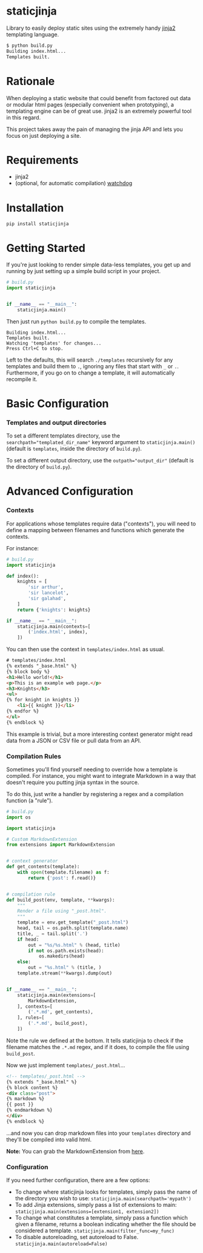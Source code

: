 # staticjinja

Library to easily deploy static sites using the extremely handy [jinja2](http://jinja.pocoo.org/docs/) templating language.

```bash
$ python build.py
Building index.html...
Templates built.
```

# Rationale

When deploying a static website that could benefit from factored out data or modular html pages (especially convenient when prototyping), a templating engine can be of great use. jinja2 is an extremely powerful tool in this regard.

This project takes away the pain of managing the jinja API and lets you focus on just deploying a site.

# Requirements

* jinja2
* (optional, for automatic compilation) [watchdog](http://packages.python.org/watchdog/)


# Installation

`pip install staticjinja`


# Getting Started

If you're just looking to render simple data-less templates, you get up and running by just setting up a simple build script in your project.

```python
# build.py
import staticjinja


if __name__ == "__main__":
    staticjinja.main()
```

Then just run `python build.py` to compile the templates.

```
Building index.html...
Templates built.
Watching 'templates' for changes...
Press Ctrl+C to stop.
```

Left to the defaults, this will search `./templates` recursively for any templates and build them to `.`, ignoring any files that start with `_` or `.`. Furthermore, if you go on to change a template, it will automatically recompile it.

# Basic Configuration

### Templates and output directories

To set a different templates directory, use the `searchpath="templated_dir_name"` keyword argument to `staticjinja.main()` (default is `templates`, inside the directory of `build.py`).

To set a different output directory, use the `outpath="output_dir"` (default is the directory of `build.py`).

# Advanced Configuration

### Contexts

For applications whose templates require data ("contexts"), you will need to define a mapping between filenames and functions which generate the contexts.

For instance:

```python
# build.py
import staticjinja

def index():
    knights = [
        'sir arthur',
        'sir lancelot',
        'sir galahad',
    ]
    return {'knights': knights}

if __name__ == "__main__":
    staticjinja.main(contexts=[
        ('index.html', index),
    ])
```

You can then use the context in `templates/index.html` as usual.

```html
# templates/index.html
{% extends "_base.html" %}
{% block body %}
<h1>Hello world!</h1>
<p>This is an example web page.</p>
<h3>Knights</h3>
<ul>
{% for knight in knights }}
    <li>{{ knight }}</li>
{% endfor %}
</ul>
{% endblock %}
```

This example is trivial, but a more interesting context generator might read data from a JSON or CSV file or pull data from an API.

### Compilation Rules

Sometimes you'll find yourself needing to override how a template is compiled. For instance, you might want to integrate Markdown in a way that doesn't require you putting jinja syntax in the source.

To do this, just write a handler by registering a regex and a compilation function (a "rule").

```python
# build.py
import os

import staticjinja

# Custom MarkdownExtension
from extensions import MarkdownExtension


# context generator
def get_contents(template):
    with open(template.filename) as f:
        return {'post': f.read()}


# compilation rule
def build_post(env, template, **kwargs):
    """
    Render a file using "_post.html".
    """
    template = env.get_template("_post.html")
    head, tail = os.path.split(template.name)
    title, _ = tail.split('.')
    if head:
        out = "%s/%s.html" % (head, title)
        if not os.path.exists(head):
            os.makedirs(head)
    else:
    	out = "%s.html" % (title, )
    template.stream(**kwargs).dump(out)


if __name__ == "__main__":
    staticjinja.main(extensions=[
        MarkdownExtension,
    ], contexts=[
        ('.*.md', get_contents),
    ], rules=[
        ('.*.md', build_post),
    ])
```

Note the rule we defined at the bottom. It tells staticjinja to check if the filename matches the `.*.md` regex, and if it does, to compile the file using `build_post`.

Now we just implement `templates/_post.html`...

```html
<!-- templates/_post.html -->
{% extends "_base.html" %}
{% block content %}
<div class="post">
{% markdown %}
{{ post }}
{% endmarkdown %}
</div>
{% endblock %}
```

...and now you can drop markdown files into your `templates` directory and they'll be compiled into valid html.

**Note:** You can grab the MarkdownExtension from [here](http://silas.sewell.org/blog/2010/05/10/jinja2-markdown-extension/).

### Configuration

If you need further configuration, there are a few options:

*   To change where staticjinja looks for templates, simply pass the name of the directory you wish to use: `staticjinja.main(searchpath='mypath')`
*   To add Jinja extensions, simply pass a list of extensions to main: `staticjinja.main(extensions=[extension1, extension2])`
*   To change what constitutes a template, simply pass a function which given a filename, returns a boolean indicating whether the file should be considered a template. `staticjinja.main(filter_func=my_func)`
*   To disable autoreloading, set autoreload to False. `staticjinja.main(autoreload=False)`
